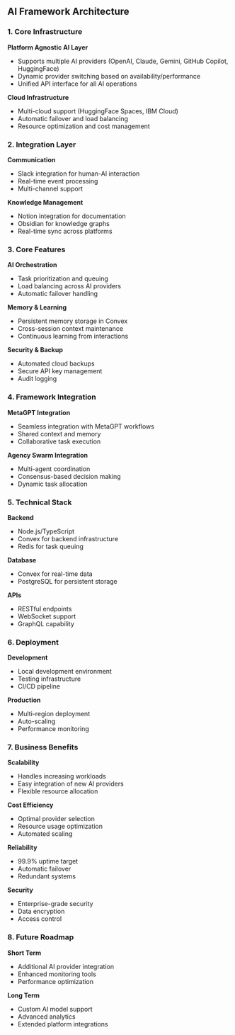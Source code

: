 ## AI Framework Architecture

### 1. Core Infrastructure

**Platform Agnostic AI Layer**
- Supports multiple AI providers (OpenAI, Claude, Gemini, GitHub Copilot, HuggingFace)
- Dynamic provider switching based on availability/performance
- Unified API interface for all AI operations

**Cloud Infrastructure**
- Multi-cloud support (HuggingFace Spaces, IBM Cloud)
- Automatic failover and load balancing
- Resource optimization and cost management

### 2. Integration Layer

**Communication**
- Slack integration for human-AI interaction
- Real-time event processing
- Multi-channel support

**Knowledge Management**
- Notion integration for documentation
- Obsidian for knowledge graphs
- Real-time sync across platforms

### 3. Core Features

**AI Orchestration**
- Task prioritization and queuing
- Load balancing across AI providers
- Automatic failover handling

**Memory & Learning**
- Persistent memory storage in Convex
- Cross-session context maintenance
- Continuous learning from interactions

**Security & Backup**
- Automated cloud backups
- Secure API key management
- Audit logging

### 4. Framework Integration

**MetaGPT Integration**
- Seamless integration with MetaGPT workflows
- Shared context and memory
- Collaborative task execution

**Agency Swarm Integration**
- Multi-agent coordination
- Consensus-based decision making
- Dynamic task allocation

### 5. Technical Stack

**Backend**
- Node.js/TypeScript
- Convex for backend infrastructure
- Redis for task queuing

**Database**
- Convex for real-time data
- PostgreSQL for persistent storage

**APIs**
- RESTful endpoints
- WebSocket support
- GraphQL capability

### 6. Deployment

**Development**
- Local development environment
- Testing infrastructure
- CI/CD pipeline

**Production**
- Multi-region deployment
- Auto-scaling
- Performance monitoring

### 7. Business Benefits

**Scalability**
- Handles increasing workloads
- Easy integration of new AI providers
- Flexible resource allocation

**Cost Efficiency**
- Optimal provider selection
- Resource usage optimization
- Automated scaling

**Reliability**
- 99.9% uptime target
- Automatic failover
- Redundant systems

**Security**
- Enterprise-grade security
- Data encryption
- Access control

### 8. Future Roadmap

**Short Term**
- Additional AI provider integration
- Enhanced monitoring tools
- Performance optimization

**Long Term**
- Custom AI model support
- Advanced analytics
- Extended platform integrations